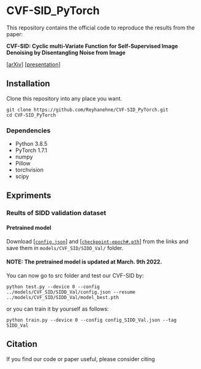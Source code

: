 # CVF-SID_PyTorch

This repository contains the official code to reproduce the results from the paper:

**CVF-SID: Cyclic multi-Variate Function for Self-Supervised Image Denoising by Disentangling  Noise from Image**

\[[arXiv]()\] \[[presentation]()\] 


## Installation
Clone this repository into any place you want.
```
git clone https://github.com/Reyhanehne/CVF-SID_PyTorch.git
cd CVF-SID_PyTorch
```
### Dependencies
* Python 3.8.5
* PyTorch 1.7.1
* numpy
* Pillow
* torchvision
* scipy


## Expriments
### Reults of SIDD validation dataset

#### Pretrained model
Download \[[`config.json`]()\] and \[[`checkpoint-epoch#.pth`]()\] from the links and save them in `models/CVF_SID/SIDD_Val/` folder.
#### NOTE: The pretrained model is updated at March. 9th 2022. 

You can now go to src folder and test our CVF-SID by:
```
python test.py --device 0 --config ../models/CVF_SID/SIDD_Val/config.json --resume ../models/CVF_SID/SIDD_Val/model_best.pth
```

or you can train it by yourself as follows:
```
python train.py --device 0 --config config_SIDD_Val.json --tag SIDD_Val
```


## Citation
If you find our code or paper useful, please consider citing

